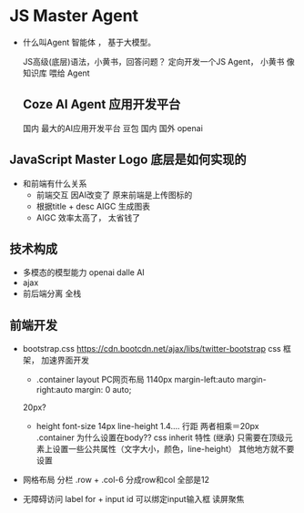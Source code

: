 # JS Master Agent

- 什么叫Agent
  智能体 ， 基于大模型。

  JS高级(底层)语法，小黄书，回答问题？ 定向开发一个JS Agent，
  小黄书 像知识库 喂给 Agent

  ## Coze AI Agent 应用开发平台
  国内 最大的AI应用开发平台
  豆包 国内
  国外 openai


## JavaScript Master Logo 底层是如何实现的

- 和前端有什么关系
  - 前端交互 因AI改变了
  原来前端是上传图标的
  - 根据title + desc AIGC 生成图表
  - AIGC 效率太高了， 太省钱了

## 技术构成
  - 多模态的模型能力 openai dalle AI
  - ajax
  - 前后端分离 全栈

## 前端开发
  - bootstrap.css   https://cdn.bootcdn.net/ajax/libs/twitter-bootstrap
    css 框架， 加速界面开发
    - .container
    layout PC网页布局 1140px
     margin-left:auto
     margin-right:auto
     margin: 0 auto;

     20px?
    - height
      font-size 14px
      line-height 1.4.... 行距  两者相乘＝20px
      .container  为什么设置在body??
      css inherit 特性 (继承)
      只需要在顶级元素上设置一些公共属性（文字大小，颜色，line-height）
      其他地方就不要设置
 - 网格布局 分栏
   .row + .col-6 分成row和col  全部是12 

  - 无障碍访问
    label for + input id 可以绑定input输入框
    读屏聚焦
 


